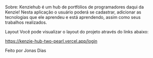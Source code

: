 Sobre:
Kenziehub é um hub de portfólios de programadores daqui da Kenzie! Nesta aplicação o usuário poderá se cadastrar, adicionar as tecnologias que ele aprendeu e está aprendendo, assim como seus trabalhos realizados.

Layout
Você pode visualizar o layout do projeto através do links abaixo:

https://kenzie-hub-two-pearl.vercel.app/login

Feito por Jonas Dias
